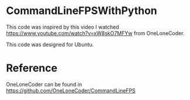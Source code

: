 # CommandLineFPSWithPython
This code was inspired by this video I watched https://www.youtube.com/watch?v=xW8skO7MFYw from OneLoneCoder.

This code was designed for Ubuntu.

# Reference
OneLoneCoder can be found in https://github.com/OneLoneCoder/CommandLineFPS
